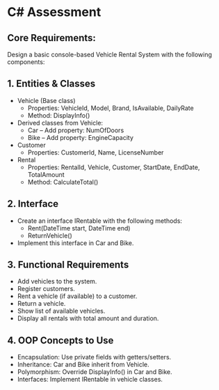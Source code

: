 # C# Assessment

## Core Requirements:
Design a basic console-based Vehicle Rental System with the following components:

## 1. Entities & Classes
  * Vehicle (Base class)
      - Properties: VehicleId, Model, Brand, IsAvailable, DailyRate
      - Method: DisplayInfo()
  * Derived classes from Vehicle:
      - Car – Add property: NumOfDoors
      - Bike – Add property: EngineCapacity
  * Customer
      - Properties: CustomerId, Name, LicenseNumber
  * Rental
      - Properties: RentalId, Vehicle, Customer, StartDate, EndDate, TotalAmount
      - Method: CalculateTotal()
    
## 2. Interface
  * Create an interface IRentable with the following methods:
     - Rent(DateTime start, DateTime end)
     - ReturnVehicle()
  * Implement this interface in Car and Bike.

## 3. Functional Requirements
  - Add vehicles to the system.
  - Register customers.
  - Rent a vehicle (if available) to a customer.
  - Return a vehicle.
  - Show list of available vehicles.
  - Display all rentals with total amount and duration.
    
## 4. OOP Concepts to Use
  - Encapsulation: Use private fields with getters/setters.
  - Inheritance: Car and Bike inherit from Vehicle.
  - Polymorphism: Override DisplayInfo() in Car and Bike.
  - Interfaces: Implement IRentable in vehicle classes.
